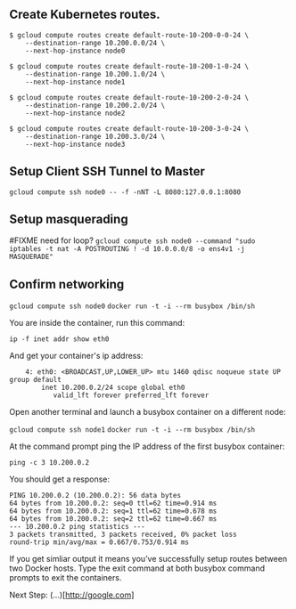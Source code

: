 ## Create Kubernetes routes.

```
$ gcloud compute routes create default-route-10-200-0-0-24 \
    --destination-range 10.200.0.0/24 \
    --next-hop-instance node0

$ gcloud compute routes create default-route-10-200-1-0-24 \
    --destination-range 10.200.1.0/24 \
    --next-hop-instance node1

$ gcloud compute routes create default-route-10-200-2-0-24 \
    --destination-range 10.200.2.0/24 \
    --next-hop-instance node2

$ gcloud compute routes create default-route-10-200-3-0-24 \
    --destination-range 10.200.3.0/24 \
    --next-hop-instance node3
```

## Setup Client SSH Tunnel to Master

`gcloud compute ssh node0 -- -f -nNT -L 8080:127.0.0.1:8080`


## Setup masquerading

#FIXME need for loop?
`gcloud compute ssh node0 --command "sudo iptables -t nat -A POSTROUTING ! -d 10.0.0.0/8 -o ens4v1 -j MASQUERADE"`

## Confirm networking

`gcloud compute ssh node0`
`docker run -t -i --rm busybox /bin/sh`

You are inside the container, run this command:

`ip -f inet addr show eth0`

And get your container's ip address:

```
    4: eth0: <BROADCAST,UP,LOWER_UP> mtu 1460 qdisc noqueue state UP group default
        inet 10.200.0.2/24 scope global eth0
           valid_lft forever preferred_lft forever
```
Open another terminal and launch a busybox container on a different node:

`gcloud compute ssh node1`
`docker run -t -i --rm busybox /bin/sh`

At the command prompt ping the IP address of the first busybox container:

`ping -c 3 10.200.0.2`

You should get a response:

```
PING 10.200.0.2 (10.200.0.2): 56 data bytes
64 bytes from 10.200.0.2: seq=0 ttl=62 time=0.914 ms
64 bytes from 10.200.0.2: seq=1 ttl=62 time=0.678 ms
64 bytes from 10.200.0.2: seq=2 ttl=62 time=0.667 ms
--- 10.200.0.2 ping statistics ---
3 packets transmitted, 3 packets received, 0% packet loss
round-trip min/avg/max = 0.667/0.753/0.914 ms
```

If you get simliar output it means you’ve successfully setup routes between two Docker hosts. Type the exit command at both busybox command prompts to exit the containers.

Next Step: (...)[http://google.com]